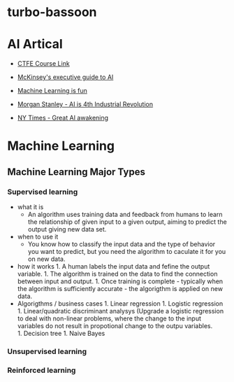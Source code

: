 # turbo-bassoon

# AI Artical

* [CTFE Course Link](https://my.cfte.education/courses/take/ai-in-finance-ocbc/disqus/4525866-1-1-readings)

* [McKinsey's executive guide to AI](https://www.mckinsey.com/business-functions/mckinsey-analytics/our-insights/an-executives-guide-to-ai)

* [Machine Learning is fun](https://medium.com/@ageitgey/machine-learning-is-fun-80ea3ec3c471)

* [Morgan Stanley - AI is 4th Industrial Revolution](https://pwm.morganstanley.com/therichmangroup/mediahandler/media/135091/Alpha%20Currents%20_%20AI%20and%20the%20Fourth%20Industrial%20Revolution.pdf)

* [NY Times - Great AI awakening](https://www.nytimes.com/2016/12/14/magazine/the-great-ai-awakening.html#permid=20846801)

# Machine Learning
## Machine Learning Major Types
### Supervised learning
* what it is
   * An algorithm uses training data and feedback from humans to learn the relationship of given input to a given output, aiming to predict the output giving new data set. 
* when to use it
   * You know how to classify the input data and the type of behavior you want to predict, but you need the algorithm to caculate it for you on new data. 
* how it works
      1. A human labels the input data and fefine the output variable. 
      1. The algorithm is  trained on the data to find the connection between input and output.
      1. Once training is complete - typically when the algorithm is sufficiently accurate - the algorigthm is applied on new data. 
* Algorigthms / business cases
      1. Linear regression
      1. Logistic regression
      1. Linear/quadratic discriminant analysys (Upgrade a logistic regression to deal with non-linear problems, where the change to the input variables do not result in propotional change to the outpu variables.  
      1. Decision tree
      1. Naive Bayes
### Unsupervised learning

### Reinforced learning

